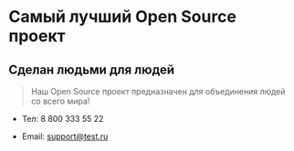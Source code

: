 # Самый лучший Open Source проект

## Сделан людьми для людей

> Наш Open Source проект предназначен для объединения людей со всего мира!

- Тел: 8 800 333 55 22

- Email: support@test.ru
